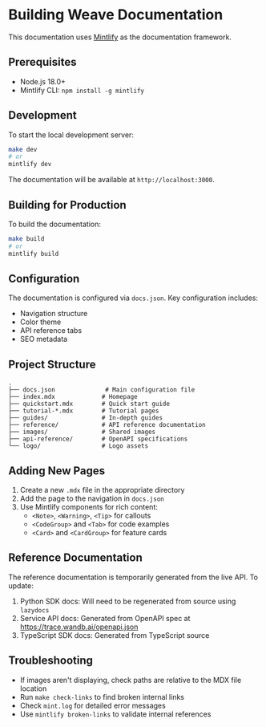 # Building Weave Documentation

This documentation uses [Mintlify](https://mintlify.com/) as the documentation framework.

## Prerequisites

- Node.js 18.0+ 
- Mintlify CLI: `npm install -g mintlify`

## Development

To start the local development server:

```bash
make dev
# or
mintlify dev
```

The documentation will be available at `http://localhost:3000`.

## Building for Production

To build the documentation:

```bash
make build
# or
mintlify build
```

## Configuration

The documentation is configured via `docs.json`. Key configuration includes:
- Navigation structure
- Color theme
- API reference tabs
- SEO metadata

## Project Structure

```
.
├── docs.json              # Main configuration file
├── index.mdx             # Homepage
├── quickstart.mdx        # Quick start guide
├── tutorial-*.mdx        # Tutorial pages
├── guides/               # In-depth guides
├── reference/            # API reference documentation
├── images/               # Shared images
├── api-reference/        # OpenAPI specifications
└── logo/                 # Logo assets
```

## Adding New Pages

1. Create a new `.mdx` file in the appropriate directory
2. Add the page to the navigation in `docs.json`
3. Use Mintlify components for rich content:
   - `<Note>`, `<Warning>`, `<Tip>` for callouts
   - `<CodeGroup>` and `<Tab>` for code examples
   - `<Card>` and `<CardGroup>` for feature cards

## Reference Documentation

The reference documentation is temporarily generated from the live API. To update:

1. Python SDK docs: Will need to be regenerated from source using `lazydocs`
2. Service API docs: Generated from OpenAPI spec at https://trace.wandb.ai/openapi.json
3. TypeScript SDK docs: Generated from TypeScript source

## Troubleshooting

- If images aren't displaying, check paths are relative to the MDX file location
- Run `make check-links` to find broken internal links
- Check `mint.log` for detailed error messages
- Use `mintlify broken-links` to validate internal references 